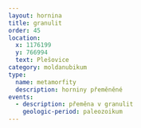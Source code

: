 ```yaml
---
layout: hornina
title: granulit
order: 45
location:
  x: 1176199
  y: 766994
  text: Plešovice
category: moldanubikum
type:
  name: metamorfity
  description: horniny přeměněné
events:
  - description: přeměna v granulit
    geologic-period: paleozoikum
---
```


